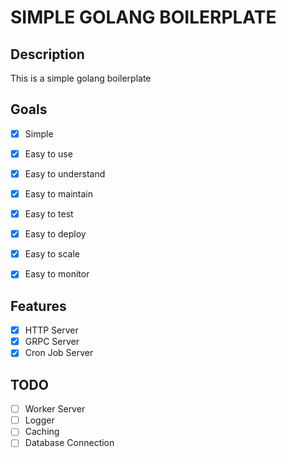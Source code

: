 # SIMPLE GOLANG BOILERPLATE

## Description
This is a simple golang boilerplate

## Goals
- [x] Simple
- [x] Easy to use
- [x] Easy to understand
- [x] Easy to maintain
- [x] Easy to test
- [x] Easy to deploy
- [x] Easy to scale
- [x] Easy to monitor


## Features
- [x] HTTP Server
- [x] GRPC Server
- [x] Cron Job Server

## TODO
- [ ] Worker Server
- [ ] Logger
- [ ] Caching
- [ ] Database Connection